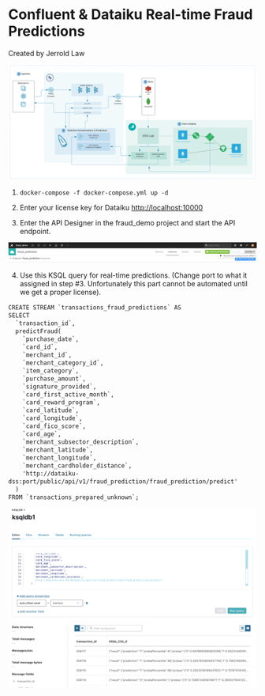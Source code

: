 Confluent & Dataiku Real-time Fraud Predictions
===============================================

Created by Jerrold Law

![](images/architecture.png)

1. `docker-compose -f docker-compose.yml up -d`

2. Enter your license key for Dataiku [http://localhost:10000](http://localhost:10000/ "http://localhost:10000/")

3. Enter the API Designer in the fraud\_demo project and start the API endpoint.

![](images/dataiku.png)

4. Use this KSQL query for real-time predictions. (Change port to what it assigned in step #3. Unfortunately this part cannot be automated until we get a proper license).

```
CREATE STREAM `transactions_fraud_predictions` AS
SELECT
  `transaction_id`,
  predictFraud(
    `purchase_date`,
    `card_id`,
    `merchant_id`,
    `merchant_category_id`,
    `item_category`,
    `purchase_amount`,
    `signature_provided`,
    `card_first_active_month`,
    `card_reward_program`,
    `card_latitude`,
    `card_longitude`,
    `card_fico_score`,
    `card_age`,
    `merchant_subsector_description`,
    `merchant_latitude`,
    `merchant_longitude`,
    `merchant_cardholder_distance`,
    'http://dataiku-dss:port/public/api/v1/fraud_prediction/fraud_prediction/predict'
  )
FROM `transactions_prepared_unknown`;
```

![](images/ksql.png)
